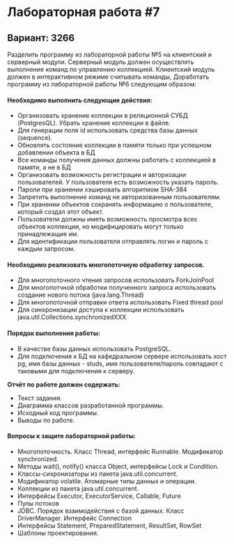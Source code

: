 Лабораторная работа #7
=
Вариант: 3266
--
Разделить программу из лабораторной работы №5 на клиентский и серверный модули. Серверный модуль должен осуществлять выполнение команд по управлению коллекцией. Клиентский модуль должен в интерактивном режиме считывать команды, Доработать программу из лабораторной работы №6 следующим образом:

#### Необходимо выполнить следующие действия:
* Организовать хранение коллекции в реляционной СУБД (PostgresQL). Убрать хранение коллекции в файле.
* Для генерации поля id использовать средства базы данных (sequence).
* Обновлять состояние коллекции в памяти только при успешном добавлении объекта в БД
* Все команды получения данных должны работать с коллекцией в памяти, а не в БД
* Организовать возможность регистрации и авторизации пользователей. У пользователя есть возможность указать пароль.
* Пароли при хранении хэшировать алгоритмом SHA-384
* Запретить выполнение команд не авторизованным пользователям.
* При хранении объектов сохранять информацию о пользователе, который создал этот объект.
* Пользователи должны иметь возможность просмотра всех объектов коллекции, но модифицировать могут только принадлежащие им.
* Для идентификации пользователя отправлять логин и пароль с каждым запросом.

#### Необходимо реализовать многопоточную обработку запросов.
* Для многопоточного чтения запросов использовать ForkJoinPool
* Для многопотчной обработки полученного запроса использовать создание нового потока (java.lang.Thread)
* Для многопоточной отправки ответа использовать Fixed thread pool
* Для синхронизации доступа к коллекции использовать java.util.Collections.synchronizedXXX

#### Порядок выполнения работы:

* В качестве базы данных использовать PostgreSQL.
* Для подключения к БД на кафедральном сервере использовать хост pg, имя базы данных - studs, имя пользователя/пароль совпадают с таковыми для подключения к серверу.

**Отчёт по работе должен содержать:**

* Текст задания.
* Диаграмма классов разработанной программы.
* Исходный код программы.
* Выводы по работе.

#### Вопросы к защите лабораторной работы:

* Многопоточность. Класс Thread, интерфейс Runnable. Модификатор synchronized.
* Методы wait(), notify() класса Object, интерфейсы Lock и Condition.
* Классы-сихронизаторы из пакета java.util.concurrent.
* Модификатор volatile. Атомарные типы данных и операции.
* Коллекции из пакета java.util.concurrent.
* Интерфейсы Executor, ExecutorService, Callable, Future
* Пулы потоков
* JDBC. Порядок взаимодействия с базой данных. Класс DriverManager. Интерфейс Connection
* Интерфейсы Statement, PreparedStatement, ResultSet, RowSet
* Шаблоны проектирования.
